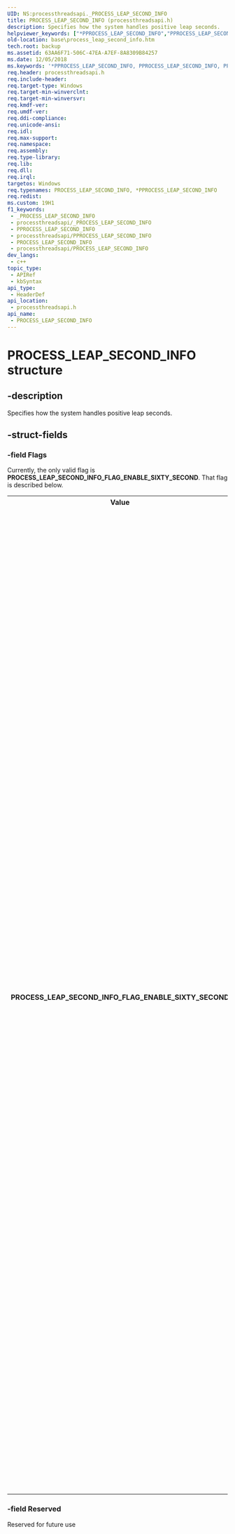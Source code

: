 ```yaml
---
UID: NS:processthreadsapi._PROCESS_LEAP_SECOND_INFO
title: PROCESS_LEAP_SECOND_INFO (processthreadsapi.h)
description: Specifies how the system handles positive leap seconds.
helpviewer_keywords: ["*PPROCESS_LEAP_SECOND_INFO","PPROCESS_LEAP_SECOND_INFO","PPROCESS_LEAP_SECOND_INFO structure pointer","PROCESS_LEAP_SECOND_INFO","PROCESS_LEAP_SECOND_INFO structure","PROCESS_LEAP_SECOND_INFO_FLAG_ENABLE_SIXTY_SECOND","base.process_leap_second_info","processthreadsapi/PPROCESS_LEAP_SECOND_INFO","processthreadsapi/PROCESS_LEAP_SECOND_INFO"]
old-location: base\process_leap_second_info.htm
tech.root: backup
ms.assetid: 63AA6F71-506C-47EA-A7EF-8A8309B84257
ms.date: 12/05/2018
ms.keywords: '*PPROCESS_LEAP_SECOND_INFO, PPROCESS_LEAP_SECOND_INFO, PPROCESS_LEAP_SECOND_INFO structure pointer, PROCESS_LEAP_SECOND_INFO, PROCESS_LEAP_SECOND_INFO structure, PROCESS_LEAP_SECOND_INFO_FLAG_ENABLE_SIXTY_SECOND, base.process_leap_second_info, processthreadsapi/PPROCESS_LEAP_SECOND_INFO, processthreadsapi/PROCESS_LEAP_SECOND_INFO'
req.header: processthreadsapi.h
req.include-header: 
req.target-type: Windows
req.target-min-winverclnt: 
req.target-min-winversvr: 
req.kmdf-ver: 
req.umdf-ver: 
req.ddi-compliance: 
req.unicode-ansi: 
req.idl: 
req.max-support: 
req.namespace: 
req.assembly: 
req.type-library: 
req.lib: 
req.dll: 
req.irql: 
targetos: Windows
req.typenames: PROCESS_LEAP_SECOND_INFO, *PPROCESS_LEAP_SECOND_INFO
req.redist: 
ms.custom: 19H1
f1_keywords:
 - _PROCESS_LEAP_SECOND_INFO
 - processthreadsapi/_PROCESS_LEAP_SECOND_INFO
 - PPROCESS_LEAP_SECOND_INFO
 - processthreadsapi/PPROCESS_LEAP_SECOND_INFO
 - PROCESS_LEAP_SECOND_INFO
 - processthreadsapi/PROCESS_LEAP_SECOND_INFO
dev_langs:
 - c++
topic_type:
 - APIRef
 - kbSyntax
api_type:
 - HeaderDef
api_location:
 - processthreadsapi.h
api_name:
 - PROCESS_LEAP_SECOND_INFO
---
```


# PROCESS_LEAP_SECOND_INFO structure


## -description



Specifies how the system handles positive leap seconds.

## -struct-fields

### -field Flags

Currently, the only valid flag is <b>PROCESS_LEAP_SECOND_INFO_FLAG_ENABLE_SIXTY_SECOND</b>. That flag is described below.

<table>
<tr>
<th>Value</th>
<th>Meaning</th>
</tr>
<tr>
<td width="40%"><a id="PROCESS_LEAP_SECOND_INFO_FLAG_ENABLE_SIXTY_SECOND"></a><a id="process_leap_second_info_flag_enable_sixty_second"></a><dl>
<dt><b>PROCESS_LEAP_SECOND_INFO_FLAG_ENABLE_SIXTY_SECOND</b></dt>
<dt></dt>
</dl>
</td>
<td width="60%">
This value changes the way positive leap seconds are handled by system. Specifically, it changes how the seconds field during a positive leap second is handled by the system. If this value is used, then the positive leap second will be shown (For example: 23:59:59 -&gt; 23:59:60 -&gt; 00:00:00. If this value is not used, then "sixty seconds" is disabled, and the 59th second preceding a positive leap second will be shown for 2 seconds with the milliseconds value ticking twice as slow. So 23:59:59 -&gt; 23:59:59.500 -&gt; 00:00:00, which takes 2 seconds in wall clock time. Disabling "sixty second" can help with legacy apps that do not support seeing the seconds value as 60 during the positive leap second. Such apps may crash or misbehave. Therefore, in these cases, we display the 59th second for twice as long during the positive leap second. Note that this setting is per-process, and does not persist if the process is restarted. Developers should test their app for compatibility with seeing the system return "60", and add a call to their app startup routines to either enable or disable "sixty seconds". "Sixty seconds" is disabled by default for each process. Obviously, this setting has no effect if leap seconds are disabled system-wide, because then the system will never even encounter a leap second.

</td>
</tr>
</table>

### -field Reserved

Reserved for future use

